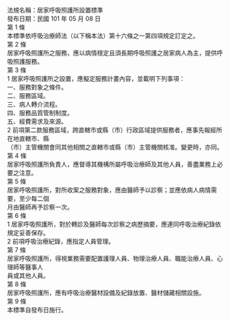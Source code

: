 法規名稱：居家呼吸照護所設置標準  
發布日期：民國 101 年 05 月 08 日  
第 1 條  
本標準依呼吸治療師法（以下稱本法）第十六條之一第四項規定訂定之。  
第 2 條  
居家呼吸照護所之服務，應以病情穩定且須長期呼吸照護之居家病人為主，提供呼吸照護服務。  
第 3 條  
1 居家呼吸照護所之設置，應擬定服務計畫內容，並載明下列事項：  
一、服務對象之條件。  
二、服務區域。  
三、病人轉介流程。  
四、服務品質管制制度。  
五、經費需求及來源。  
2 前項第二款服務區域，跨直轄市或縣（市）行政區域提供服務者，應事先報經所在地直轄市、縣  
（市）主管機關會同其他相關之直轄市或縣（市）主管機關核准。變更時，亦同。  
第 4 條  
居家呼吸照護所負責人，應督導其機構所屬呼吸治療師及其他人員，善盡業務上必要之注意。  
第 5 條  
居家呼吸照護所，對所收案之服務對象，應由醫師予以診察；並應依病人病情需要，至少每二個  
月由醫師再予診察一次。  
第 6 條  
1 居家呼吸照護所，對於轉診及醫師每次診察之病歷摘要，應連同呼吸治療紀錄依規定妥善保存。  
2 前項呼吸治療紀錄，應指定人員管理。  
第 7 條  
居家呼吸照護所，得視業務需要配置護理人員、物理治療人員、職能治療人員、心理師等醫事人  
員或其他人員。  
第 8 條  
居家呼吸照護所，應有呼吸治療醫材設備及紀錄放置、醫材儲藏相關設施。  
第 9 條  
本標準自發布日施行。  


